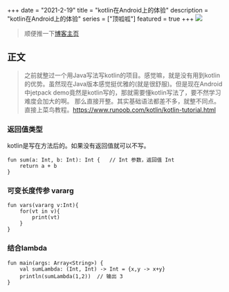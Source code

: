 +++
date = "2021-2-19"
title = "kotlin在Android上的体验"
description = "kotlin在Android上的体验"
series = ["顶呱呱"]
featured = true
+++
![](https://gitee.com/lalalaxiaowifi/pictures/raw/master/image/%E6%97%A5%E5%B8%B8%E6%90%AC%E7%A0%96%E5%A4%B4.png)
> 顺便推一下[博客主页](http://lalalaxiaowifi.gitee.io/pictures/) 
## 正文
> 之前就整过一个用Java写法写kotlin的项目。感觉嘛，就是没有用到kotlin的优势。虽然现在Java版本感觉挺优雅的(就是很舒服)。但是现在Android中jetpack demo竟然是kotlin写的，那就需要懂kotlin写法了，要不然学习难度会加大的啊。
> 那么直接开整。其实基础语法都差不多，就整不同点。直接上菜鸟教程。https://www.runoob.com/kotlin/kotlin-tutorial.html 
### 返回值类型
kotlin是写在方法后的。如果没有返回值就可以不写。
````aidl
fun sum(a: Int, b: Int): Int {   // Int 参数，返回值 Int
    return a + b
}
```` 
### 可变长度传参 vararg
```aidl
fun vars(vararg v:Int){
    for(vt in v){
        print(vt)
    }
}
```
### 结合lambda
````aidl
fun main(args: Array<String>) {
    val sumLambda: (Int, Int) -> Int = {x,y -> x+y}
    println(sumLambda(1,2))  // 输出 3
}
````